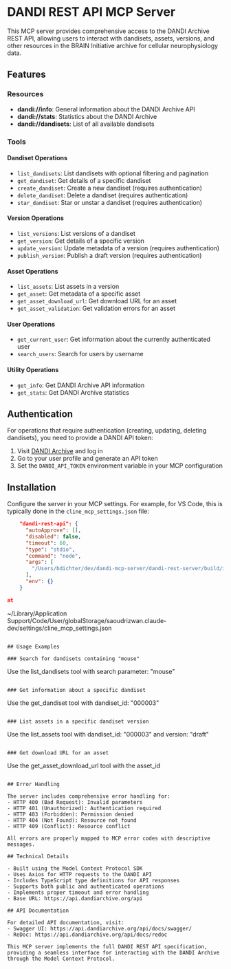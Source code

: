# DANDI REST API MCP Server

This MCP server provides comprehensive access to the DANDI Archive REST API, allowing users to interact with dandisets, assets, versions, and other resources in the BRAIN Initiative archive for cellular neurophysiology data.

## Features

### Resources
- **dandi://info**: General information about the DANDI Archive API
- **dandi://stats**: Statistics about the DANDI Archive  
- **dandi://dandisets**: List of all available dandisets

### Tools

#### Dandiset Operations
- `list_dandisets`: List dandisets with optional filtering and pagination
- `get_dandiset`: Get details of a specific dandiset
- `create_dandiset`: Create a new dandiset (requires authentication)
- `delete_dandiset`: Delete a dandiset (requires authentication)
- `star_dandiset`: Star or unstar a dandiset (requires authentication)

#### Version Operations
- `list_versions`: List versions of a dandiset
- `get_version`: Get details of a specific version
- `update_version`: Update metadata of a version (requires authentication)
- `publish_version`: Publish a draft version (requires authentication)

#### Asset Operations
- `list_assets`: List assets in a version
- `get_asset`: Get metadata of a specific asset
- `get_asset_download_url`: Get download URL for an asset
- `get_asset_validation`: Get validation errors for an asset

#### User Operations
- `get_current_user`: Get information about the currently authenticated user
- `search_users`: Search for users by username

#### Utility Operations
- `get_info`: Get DANDI Archive API information
- `get_stats`: Get DANDI Archive statistics

## Authentication

For operations that require authentication (creating, updating, deleting dandisets), you need to provide a DANDI API token:

1. Visit [DANDI Archive](https://dandiarchive.org) and log in
2. Go to your user profile and generate an API token
3. Set the `DANDI_API_TOKEN` environment variable in your MCP configuration

## Installation

Configure the server in your MCP settings. For example, for VS Code, this is typically done in the `cline_mcp_settings.json` file:

```json
    "dandi-rest-api": {
      "autoApprove": [],
      "disabled": false,
      "timeout": 60,
      "type": "stdio",
      "command": "node",
      "args": [
        "/Users/bdichter/dev/dandi-mcp-server/dandi-rest-server/build/index.js"
      ],
      "env": {}
    }

at 

```
~/Library/Application Support/Code/User/globalStorage/saoudrizwan.claude-dev/settings/cline_mcp_settings.json
```

## Usage Examples

### Search for dandisets containing "mouse"
```
Use the list_dandisets tool with search parameter: "mouse"
```

### Get information about a specific dandiset
```
Use the get_dandiset tool with dandiset_id: "000003"
```

### List assets in a specific dandiset version
```
Use the list_assets tool with dandiset_id: "000003" and version: "draft"
```

### Get download URL for an asset
```
Use the get_asset_download_url tool with the asset_id
```

## Error Handling

The server includes comprehensive error handling for:
- HTTP 400 (Bad Request): Invalid parameters
- HTTP 401 (Unauthorized): Authentication required
- HTTP 403 (Forbidden): Permission denied
- HTTP 404 (Not Found): Resource not found
- HTTP 409 (Conflict): Resource conflict

All errors are properly mapped to MCP error codes with descriptive messages.

## Technical Details

- Built using the Model Context Protocol SDK
- Uses Axios for HTTP requests to the DANDI API
- Includes TypeScript type definitions for API responses
- Supports both public and authenticated operations
- Implements proper timeout and error handling
- Base URL: https://api.dandiarchive.org/api

## API Documentation

For detailed API documentation, visit:
- Swagger UI: https://api.dandiarchive.org/api/docs/swagger/
- ReDoc: https://api.dandiarchive.org/api/docs/redoc

This MCP server implements the full DANDI REST API specification, providing a seamless interface for interacting with the DANDI Archive through the Model Context Protocol.
